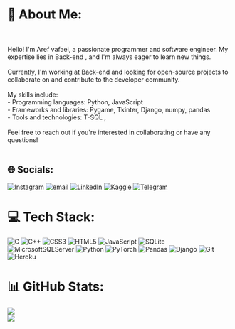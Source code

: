# 💫 About Me:
<br><br>Hello! I'm Aref vafaei, a passionate programmer and software engineer. My expertise lies in Back-end , and I'm always eager to learn new things.<br><br>Currently, I'm working at Back-end and looking for open-source projects to collaborate on and contribute to the developer community.<br><br>My skills include:<br>- Programming languages: Python, JavaScript<br> - Frameworks and libraries: Pygame,  Tkinter, Django, numpy, pandas<br>- Tools and technologies: T-SQL , <br><br>Feel free to reach out if you're interested in collaborating or have any questions!<br><br>
 
## 🌐 Socials:
[![Instagram](https://img.shields.io/badge/Instagram-%23E4405F.svg?logo=Instagram&logoColor=white)](https://instagram.com/arefCTZ) [![email](https://img.shields.io/badge/Email-D14836?logo=gmail&logoColor=white)](mailto:aref.vafaei.codm@gmail.com) [![LinkedIn](https://img.shields.io/badge/LinkedIn-%230077B5.svg?logo=linkedin&logoColor=white)](https://linkedin.com/in/aref-vafaei-b02098354) [![Kaggle](https://img.shields.io/badge/Kaggle-%2320BEFF.svg?logo=kaggle&logoColor=white)](https://kaggle.com/arefvafaei) [![Telegram](https://img.shields.io/badge/Telegram-2CA5E0?logo=telegram&logoColor=white)](https://t.me/aref_vafaei)

# 💻 Tech Stack:
![C](https://img.shields.io/badge/c-%2300599C.svg?style=plastic&logo=c&logoColor=white) ![C++](https://img.shields.io/badge/c++-%2300599C.svg?style=for-the-badge&logo=c%2B%2B&logoColor=white) ![CSS3](https://img.shields.io/badge/css3-%231572B6.svg?style=for-the-badge&logo=css3&logoColor=white) ![HTML5](https://img.shields.io/badge/html5-%23E34F26.svg?style=for-the-badge&logo=html5&logoColor=white) ![JavaScript](https://img.shields.io/badge/javascript-%23323330.svg?style=for-the-badge&logo=javascript&logoColor=%23F7DF1E) ![SQLite](https://img.shields.io/badge/sqlite-%2307405e.svg?style=for-the-badge&logo=sqlite&logoColor=white) ![MicrosoftSQLServer](https://img.shields.io/badge/Microsoft%20SQL%20Server-CC2927?style=for-the-badge&logo=microsoft%20sql%20server&logoColor=white) ![Python](https://img.shields.io/badge/python-3670A0?style=for-the-badge&logo=python&logoColor=ffdd54) ![PyTorch](https://img.shields.io/badge/PyTorch-%23EE4C2C.svg?style=for-the-badge&logo=PyTorch&logoColor=white) ![Pandas](https://img.shields.io/badge/pandas-%23150458.svg?style=for-the-badge&logo=pandas&logoColor=white) ![Django](https://img.shields.io/badge/django-%23092E20.svg?style=for-the-badge&logo=django&logoColor=white) ![Git](https://img.shields.io/badge/git-%23F05033.svg?style=for-the-badge&logo=git&logoColor=white) ![Heroku](https://img.shields.io/badge/heroku-%23430098.svg?style=for-the-badge&logo=heroku&logoColor=white)
# 📊 GitHub Stats:
![](https://nirzak-streak-stats.vercel.app/?user=arefvafaei&theme=dark&hide_border=false)<br/>
![](https://github-readme-stats.vercel.app/api/top-langs/?username=arefvafaei&theme=dark&hide_border=false&include_all_commits=false&count_private=false&layout=compact)



